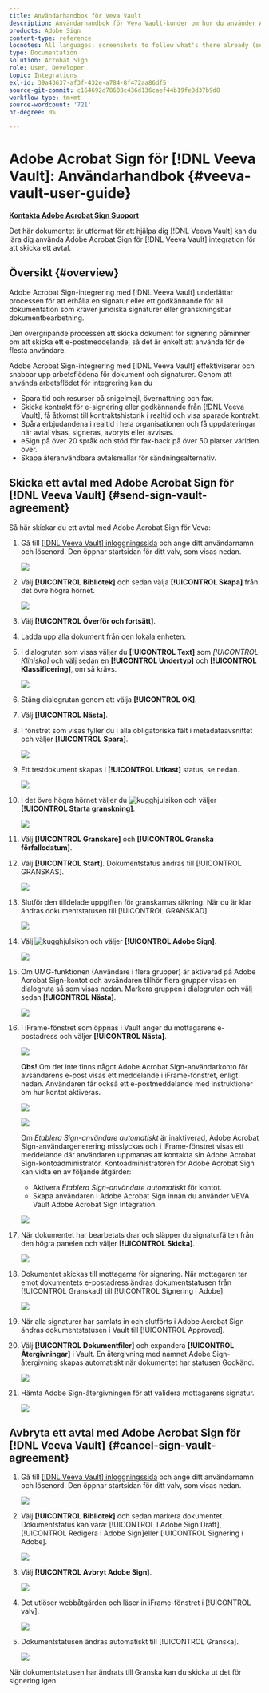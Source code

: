 ```yaml
---
title: Användarhandbok för Veva Vault
description: Användarhandbok för Veva Vault-kunder om hur du använder Adobe Sign-integrering med Veva
products: Adobe Sign
content-type: reference
locnotes: All languages; screenshots to follow what's there already (seems there is a mix within a given language version of the article)
type: Documentation
solution: Acrobat Sign
role: User, Developer
topic: Integrations
exl-id: 39a43637-af3f-432e-a784-8f472aa86df5
source-git-commit: c164692d78608c436d136caef44b19fe8d37b9d8
workflow-type: tm+mt
source-wordcount: '721'
ht-degree: 0%

---
```


# Adobe Acrobat Sign för [!DNL Veeva Vault]: Användarhandbok {#veeva-vault-user-guide}

[**Kontakta Adobe Acrobat Sign Support**](https://adobe.com/go/adobesign-support-center)

Det här dokumentet är utformat för att hjälpa dig [!DNL Veeva Vault] kan du lära dig använda Adobe Acrobat Sign för [!DNL Veeva Vault] integration för att skicka ett avtal.

## Översikt {#overview}

Adobe Acrobat Sign-integrering med [!DNL Veeva Vault] underlättar processen för att erhålla en signatur eller ett godkännande för all dokumentation som kräver juridiska signaturer eller granskningsbar dokumentbearbetning.

Den övergripande processen att skicka dokument för signering påminner om att skicka ett e-postmeddelande, så det är enkelt att använda för de flesta användare.

Adobe Acrobat Sign-integrering med [!DNL Veeva Vault] effektiviserar och snabbar upp arbetsflödena för dokument och signaturer. Genom att använda arbetsflödet för integrering kan du

* Spara tid och resurser på snigelmejl, övernattning och fax.
* Skicka kontrakt för e-signering eller godkännande från [!DNL Veeva Vault], få åtkomst till kontraktshistorik i realtid och visa sparade kontrakt.
* Spåra erbjudandena i realtid i hela organisationen och få uppdateringar när avtal visas, signeras, avbryts eller avvisas.
* eSign på över 20 språk och stöd för fax-back på över 50 platser världen över.
* Skapa återanvändbara avtalsmallar för sändningsalternativ.

## Skicka ett avtal med Adobe Acrobat Sign för [!DNL Veeva Vault] {#send-sign-vault-agreement}

Så här skickar du ett avtal med Adobe Acrobat Sign för Veva:

1. Gå till [[!DNL Veeva Vault] inloggningssida](https://login.veevavault.com/) och ange ditt användarnamn och lösenord. Den öppnar startsidan för ditt valv, som visas nedan.

   ![](images/vault-home.png)

1. Välj **[!UICONTROL Bibliotek]** och sedan välja **[!UICONTROL Skapa]** från det övre högra hörnet.

   ![](images/create-library.png)

1. Välj **[!UICONTROL Överför och fortsätt]**.

1. Ladda upp alla dokument från den lokala enheten.

1. I dialogrutan som visas väljer du **[!UICONTROL Text]** som *[!UICONTROL Kliniska]* och välj sedan en **[!UICONTROL Undertyp]** och **[!UICONTROL Klassificering]**, om så krävs.


   ![](images/choose-document-type.png)

1. Stäng dialogrutan genom att välja **[!UICONTROL OK]**.

1. Välj **[!UICONTROL Nästa]**.

1. I fönstret som visas fyller du i alla obligatoriska fält i metadataavsnittet och väljer **[!UICONTROL Spara]**.

   ![](images/metadata-details.png)

1. Ett testdokument skapas i **[!UICONTROL Utkast]** status, se nedan.

   ![](images/document-draft.png)

1. I det övre högra hörnet väljer du ![kugghjulsikon](images/icon-gear.png) och väljer **[!UICONTROL Starta granskning]**.

   ![](images/start-review.png)

1. Välj **[!UICONTROL Granskare]** och **[!UICONTROL Granska förfallodatum]**.

1. Välj **[!UICONTROL Start]**. Dokumentstatus ändras till [!UICONTROL GRANSKAS].

   ![](images/in-review.png)

1. Slutför den tilldelade uppgiften för granskarnas räkning. När du är klar ändras dokumentstatusen till [!UICONTROL GRANSKAD].

   ![](images/reviewed-status.png)

1. Välj ![kugghjulsikon](images/icon-gear.png) och väljer **[!UICONTROL Adobe Sign]**.

   ![](images/select-adobe-sign.png)

1. Om UMG-funktionen (Användare i flera grupper) är aktiverad på Adobe Acrobat Sign-kontot och avsändaren tillhör flera grupper visas en dialogruta så som visas nedan. Markera gruppen i dialogrutan och välj sedan **[!UICONTROL Nästa]**.

   ![](images/umg-dialog.png)

1. I iFrame-fönstret som öppnas i Vault anger du mottagarens e-postadress och väljer **[!UICONTROL Nästa]**.

   ![](images/iframe.png)

   **Obs!** Om det inte finns något Adobe Acrobat Sign-användarkonto för avsändarens e-post visas ett meddelande i iFrame-fönstret, enligt nedan. Användaren får också ett e-postmeddelande med instruktioner om hur kontot aktiveras.

   ![](images/iFrame-registration-message.png)

   ![](images/iFrame-confirm-email.png)

   Om *Etablera Sign-användare automatiskt* är inaktiverad, Adobe Acrobat Sign-användargenerering misslyckas och i iFrame-fönstret visas ett meddelande där användaren uppmanas att kontakta sin Adobe Acrobat Sign-kontoadministratör. Kontoadministratören för Adobe Acrobat Sign kan vidta en av följande åtgärder:

   * Aktivera *Etablera Sign-användare automatiskt* för kontot.
   * Skapa användaren i Adobe Acrobat Sign innan du använder VEVA Vault Adobe Acrobat Sign Integration.

   ![](images/iFrame-contact-administrator.png)

1. När dokumentet har bearbetats drar och släpper du signaturfälten från den högra panelen och väljer **[!UICONTROL Skicka]**.

   ![](images/add-signature-fields.png)

1. Dokumentet skickas till mottagarna för signering. När mottagaren tar emot dokumentets e-postadress ändras dokumentstatusen från [!UICONTROL Granskad] till [!UICONTROL Signering i Adobe].

   ![](images/in-adobe-signing.png)

1. När alla signaturer har samlats in och slutförts i Adobe Acrobat Sign ändras dokumentstatusen i Vault till [!UICONTROL Approved].

1. Välj **[!UICONTROL Dokumentfiler]** och expandera **[!UICONTROL Återgivningar]** i Vault. En återgivning med namnet Adobe Sign-återgivning skapas automatiskt när dokumentet har statusen Godkänd.

   ![](images/document-files.png)

1. Hämta Adobe Sign-återgivningen för att validera mottagarens signatur.

   ![](images/verify-signature.png)

## Avbryta ett avtal med Adobe Acrobat Sign för [!DNL Veeva Vault] {#cancel-sign-vault-agreement}

1. Gå till [[!DNL Veeva Vault] inloggningssida](https://login.veevavault.com/) och ange ditt användarnamn och lösenord. Den öppnar startsidan för ditt valv, som visas nedan.

   ![](images/vault-home.png)

1. Välj **[!UICONTROL Bibliotek]** och sedan markera dokumentet. Dokumentstatus kan vara: [!UICONTROL I Adobe Sign Draft], [!UICONTROL Redigera i Adobe Sign]eller [!UICONTROL Signering i Adobe].

   ![](images/document-adobe-sign-authoring.png)

1. Välj **[!UICONTROL Avbryt Adobe Sign]**.

   ![](images/cancel-document.png)

1. Det utlöser webbåtgärden och läser in iFrame-fönstret i [!UICONTROL valv].

   ![](images/cancelled-document.png)

1. Dokumentstatusen ändras automatiskt till [!UICONTROL Granska].

   ![](images/cancel-reviewed.png)

När dokumentstatusen har ändrats till Granska kan du skicka ut det för signering igen.
